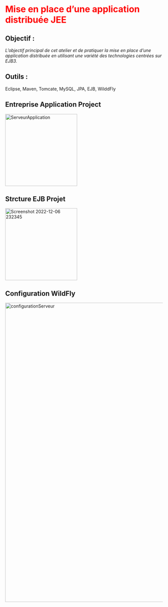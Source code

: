 # <span style="color: red;">Mise en place d’une application distribuée JEE</span>

## Objectif : 

*L’objectif principal de cet atelier et de pratiquer la mise en place d’une application distribuée
en utilisant une variété des technologies centrées sur EJB3.* 

## Outils : 
Eclipse, Maven, Tomcate, MySQL, JPA, EJB, WilddFly

## Entreprise Application Project
 

<img width="230" alt="ServeurApplication" src="https://user-images.githubusercontent.com/91638100/206036049-7cbbf1e8-6f43-440b-9439-d5afe99d0e46.png">


## Strcture EJB Projet
<img width="230" alt="Screenshot 2022-12-06 232345" src="https://user-images.githubusercontent.com/91638100/206037232-8ca76da9-55f9-4cab-a5a2-957d5baa8b88.png">


## Configuration WildFly
<img width="956" alt="configurationServeur" src="https://user-images.githubusercontent.com/91638100/206037449-a1c3e79d-8881-4146-a9c5-6f7eb73e8ef8.png">

